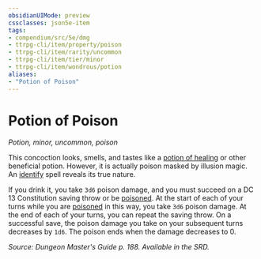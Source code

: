 ```yaml
---
obsidianUIMode: preview
cssclasses: json5e-item
tags:
- compendium/src/5e/dmg
- ttrpg-cli/item/property/poison
- ttrpg-cli/item/rarity/uncommon
- ttrpg-cli/item/tier/minor
- ttrpg-cli/item/wondrous/potion
aliases: 
- "Potion of Poison"
---
```

# Potion of Poison
*Potion, minor, uncommon, poison*  


This concoction looks, smells, and tastes like a [potion of healing](/3-Mechanics/CLI/items/potion-of-healing.md) or other beneficial potion. However, it is actually poison masked by illusion magic. An [identify](/3-Mechanics/CLI/spells/identify.md) spell reveals its true nature.

If you drink it, you take `3d6` poison damage, and you must succeed on a DC 13 Constitution saving throw or be [poisoned](/3-Mechanics/CLI/rules/conditions.md#poisoned). At the start of each of your turns while you are [poisoned](/3-Mechanics/CLI/rules/conditions.md#poisoned) in this way, you take `3d6` poison damage. At the end of each of your turns, you can repeat the saving throw. On a successful save, the poison damage you take on your subsequent turns decreases by `1d6`. The poison ends when the damage decreases to 0.

*Source: Dungeon Master's Guide p. 188. Available in the SRD.*